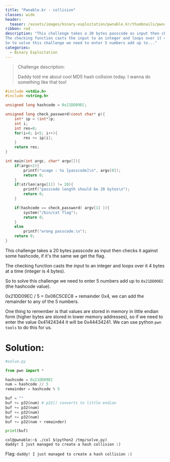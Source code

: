 ```yaml
---
title: "Pwnable.kr - collision"
classes: wide
header:
  teaser: /assets/images/binary-exploitation/pwnable.kr/thumbnails/pwnable.png
ribbon: red
description: "This challenge takes a 20 bytes passcode as input then checks it against some hashcode, if it's the same we get the flag.
The checking function casts the input to an integer and loops over it 4 bytes at a time (integer is 4 bytes).
So to solve this challenge we need to enter 5 numbers add up to..."
categories:
  - Binary Exploitation
---
```


> Challenge description:
>
> Daddy told me about cool MD5 hash collision today.
> I wanna do something like that too!




```c
#include <stdio.h>
#include <string.h>

unsigned long hashcode = 0x21DD09EC;

unsigned long check_password(const char* p){
	int* ip = (int*)p;
	int i;
	int res=0;
	for(i=0; i<5; i++){
		res += ip[i];
	}
	return res;
}

int main(int argc, char* argv[]){
	if(argc<2){
		printf("usage : %s [passcode]\n", argv[0]);
		return 0;
	}
	if(strlen(argv[1]) != 20){
		printf("passcode length should be 20 bytes\n");
		return 0;
	}

	if(hashcode == check_password( argv[1] )){
		system("/bin/cat flag");
		return 0;
	}
	else
		printf("wrong passcode.\n");
	return 0;
}
```

This challenge takes a 20 bytes passcode as input then checks it against some hashcode, if it's the same we get the flag.

The checking function casts the input to an integer and loops over it 4 bytes at a time (integer is 4 bytes).

So to solve this challenge we need to enter 5 numbers add up to `0x21DD09EC` (the hashcode value).

0x21DD09EC / 5 = 0x06C5CEC8 + remainder 0x4, we can add the remainder to any of the 5 numbers.

One thing to remember is that values are stored in memory in little endian form (higher bytes are stored in lower memory addresses), so if we need to enter the value 0x41424344 it will be 0x44434241. We can use python `pwn tools` to do this for us.

# Solution:

```python
#solve.py

from pwn import *

hashcode = 0x21DD09EC
num = hashcode // 5
remainder = hashcode % 5

buf = ""
buf += p32(num)	# p32() converts to little endian
buf += p32(num)
buf += p32(num)
buf += p32(num)
buf += p32(num + remainder)

print(buf)
```

```
col@pwnable:~$ ./col $(python2 /tmp/solve.py)
daddy! I just managed to create a hash collision :)
```

Flag: `daddy! I just managed to create a hash collision :)`